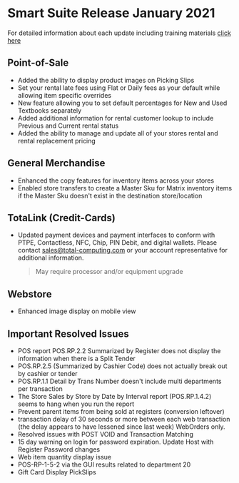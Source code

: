 # Smart Suite Release January 2021

<PageHeader />

For detailed information about each update including training materials [click here](https://training.total-computing.com/)

## Point-of-Sale

* Added the ability to display product images on Picking Slips
* Set your rental late fees using Flat or Daily fees as your default while allowing item specific overrides
* New feature allowing you to set default percentages for New and Used Textbooks separately
* Added additional information for rental customer lookup to include Previous and Current rental status
* Added the ability to manage and update all of your stores rental and rental replacement pricing

## General Merchandise

* Enhanced the copy features for inventory items across your stores
* Enabled store transfers to create a Master Sku for Matrix inventory items if the Master Sku doesn't exist in the destination store/location

## TotaLink (Credit-Cards)

* Updated payment devices and payment interfaces to conform with PTPE, Contactless, NFC, Chip, PIN Debit, and digital wallets. Please contact [sales@total-computing.com](mailto:sales@total-computing.com) or your account representative for additional information.
    > May require processor and/or equipment upgrade

## Webstore

* Enhanced image display on mobile view

## Important Resolved Issues

* POS report POS.RP.2.2 Summarized by Register does not display the information when there is a Split Tender
* POS.RP.2.5 (Summarized by Cashier Code) does not actually break out by cashier or tender
* POS.RP.1.1 Detail by Trans Number doesn't include multi departments per transaction
* The Store Sales by Store by Date by Interval report (POS.RP.1.4.2) seems to hang when you run the report
* Prevent parent items from being sold at registers (conversion leftover)
* transaction delay of 30 seconds or more between each web transaction (the delay appears to have lessened since last week) WebOrders only. 
* Resolved issues with POST VOID and Transaction Matching
* 15 day warning on login for password expiration.
Update Host with Register Password changes
* Web item quantity display issue
* POS-RP-1-5-2 via the GUI results related to department 20
* Gift Card Display PickSlips

<PageFooter />